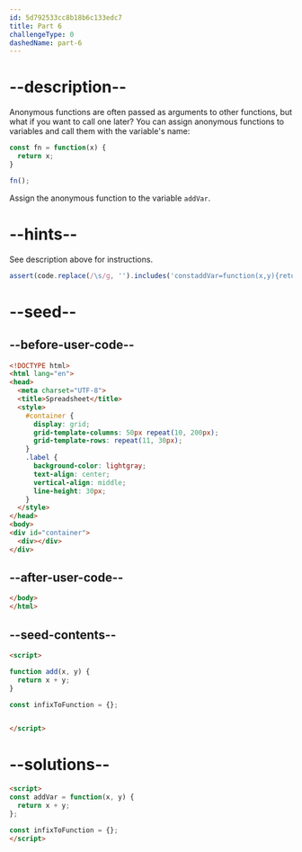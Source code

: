 ```yaml
---
id: 5d792533cc8b18b6c133edc7
title: Part 6
challengeType: 0
dashedName: part-6
---
```


# --description--

Anonymous functions are often passed as arguments to other functions, but what if you want to call one later? You can assign anonymous functions to variables and call them with the variable's name:

```js
const fn = function(x) {
  return x;
}

fn();
```

Assign the anonymous function to the variable `addVar`.

# --hints--

See description above for instructions.

```js
assert(code.replace(/\s/g, '').includes('constaddVar=function(x,y){returnx+y'));
```

# --seed--

## --before-user-code--

```html
<!DOCTYPE html>
<html lang="en">
<head>
  <meta charset="UTF-8">
  <title>Spreadsheet</title>
  <style>
    #container {
      display: grid;
      grid-template-columns: 50px repeat(10, 200px);
      grid-template-rows: repeat(11, 30px);
    }
    .label {
      background-color: lightgray;
      text-align: center;
      vertical-align: middle;
      line-height: 30px;
    }
  </style>
</head>
<body>
<div id="container">
  <div></div>
</div>
```

## --after-user-code--

```html
</body>
</html>
```

## --seed-contents--

```html
<script>

function add(x, y) {
  return x + y;
}

const infixToFunction = {};


</script>
```

# --solutions--

```html
<script>
const addVar = function(x, y) {
  return x + y;
};

const infixToFunction = {};
</script>
```